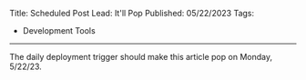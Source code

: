 Title: Scheduled Post
Lead: It'll Pop
Published: 05/22/2023
Tags:
  - Development Tools
---

The daily deployment trigger should make this article pop on Monday, 5/22/23.
